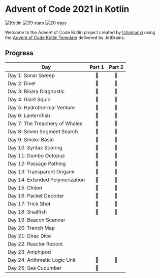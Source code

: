 # Advent of Code 2021 in Kotlin

![Kotlin](https://img.shields.io/badge/Kotlin-grey?logo=Kotlin)
![39 stars](https://img.shields.io/badge/🌟%20stars-39/50-orange)
![20 days](https://img.shields.io/badge/📅%20days-20/25-blue)

Welcome to the Advent of Code Kotlin project created by [tchojnacki][github] using the
[Advent of Code Kotlin Template][template] delivered by JetBrains.

## Progress

| Day                             | Part 1 | Part 2 |
|---------------------------------|:------:|:------:|
| Day 1: Sonar Sweep              |   🌟   |   🌟   |
| Day 2: Dive!                    |   🌟   |   🌟   |
| Day 3: Binary Diagnostic        |   🌟   |   🌟   |
| Day 4: Giant Squid              |   🌟   |   🌟   |
| Day 5: Hydrothermal Venture     |   🌟   |   🌟   |
| Day 6: Lanternfish              |   🌟   |   🌟   |
| Day 7: The Treachery of Whales  |   🌟   |   🌟   |
| Day 8: Seven Segment Search     |   🌟   |   🌟   |
| Day 9: Smoke Basin              |   🌟   |   🌟   |
| Day 10: Syntax Scoring          |   🌟   |   🌟   |
| Day 11: Dumbo Octopus           |   🌟   |   🌟   |
| Day 12: Passage Pathing         |   🌟   |   🌟   |
| Day 13: Transparent Origami     |   🌟   |   🌟   |
| Day 14: Extended Polymerization |   🌟   |   🌟   |
| Day 15: Chiton                  |   🌟   |   🌟   |
| Day 16: Packet Decoder          |   🌟   |   🌟   |
| Day 17: Trick Shot              |   🌟   |   🌟   |
| Day 18: Snailfish               |   🌟   |   🌟   |
| Day 19: Beacon Scanner          |        |        |
| Day 20: Trench Map              |        |        |
| Day 21: Dirac Dice              |        |        |
| Day 22: Reactor Reboot          |        |        |
| Day 23: Amphipod                |        |        |
| Day 24: Arithmetic Logic Unit   |   🌟   |   🌟   |
| Day 25: Sea Cucumber            |   🌟   |        |

[aoc]: https://adventofcode.com

[github]: https://github.com/tchojnacki

[template]: https://github.com/kotlin-hands-on/advent-of-code-kotlin-template
